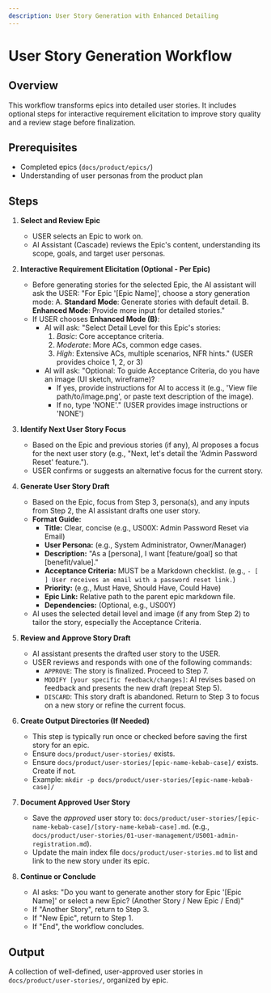 ```yaml
---
description: User Story Generation with Enhanced Detailing
---
```


# User Story Generation Workflow

## Overview
This workflow transforms epics into detailed user stories. It includes optional steps for interactive requirement elicitation to improve story quality and a review stage before finalization.

## Prerequisites
- Completed epics (`docs/product/epics/`)
- Understanding of user personas from the product plan

## Steps

1.  **Select and Review Epic**
    - USER selects an Epic to work on.
    - AI Assistant (Cascade) reviews the Epic's content, understanding its scope, goals, and target user personas.

2.  **Interactive Requirement Elicitation (Optional - Per Epic)**
    - Before generating stories for the selected Epic, the AI assistant will ask the USER:
      "For Epic '[Epic Name]', choose a story generation mode:
      A. **Standard Mode**: Generate stories with default detail.
      B. **Enhanced Mode**: Provide more input for detailed stories."
    - If USER chooses **Enhanced Mode (B)**:
        -   AI will ask: "Select Detail Level for this Epic's stories:
            1.  _Basic_: Core acceptance criteria.
            2.  _Moderate_: More ACs, common edge cases.
            3.  _High_: Extensive ACs, multiple scenarios, NFR hints."
            (USER provides choice 1, 2, or 3)
        -   AI will ask: "Optional: To guide Acceptance Criteria, do you have an image (UI sketch, wireframe)?
            - If yes, provide instructions for AI to access it (e.g., 'View file path/to/image.png', or paste text description of the image).
            - If no, type 'NONE'."
            (USER provides image instructions or 'NONE')

3.  **Identify Next User Story Focus**
    - Based on the Epic and previous stories (if any), AI proposes a focus for the next user story (e.g., "Next, let's detail the 'Admin Password Reset' feature.").
    - USER confirms or suggests an alternative focus for the current story.

4.  **Generate User Story Draft**
    - Based on the Epic, focus from Step 3, persona(s), and any inputs from Step 2, the AI assistant drafts one user story.
    - **Format Guide:**
        -   **Title:** Clear, concise (e.g., US00X: Admin Password Reset via Email)
        -   **User Persona:** (e.g., System Administrator, Owner/Manager)
        -   **Description:** "As a [persona], I want [feature/goal] so that [benefit/value]."
        -   **Acceptance Criteria:** MUST be a Markdown checklist. (e.g., `- [ ] User receives an email with a password reset link.`)
        -   **Priority:** (e.g., Must Have, Should Have, Could Have)
        -   **Epic Link:** Relative path to the parent epic markdown file.
        -   **Dependencies:** (Optional, e.g., US00Y)
    - AI uses the selected detail level and image (if any from Step 2) to tailor the story, especially the Acceptance Criteria.

5.  **Review and Approve Story Draft**
    - AI assistant presents the drafted user story to the USER.
    - USER reviews and responds with one of the following commands:
        -   `APPROVE`: The story is finalized. Proceed to Step 7.
        -   `MODIFY [your specific feedback/changes]`: AI revises based on feedback and presents the new draft (repeat Step 5).
        -   `DISCARD`: This story draft is abandoned. Return to Step 3 to focus on a new story or refine the current focus.

6.  **Create Output Directories (If Needed)**
    - This step is typically run once or checked before saving the first story for an epic.
    - Ensure `docs/product/user-stories/` exists.
    - Ensure `docs/product/user-stories/[epic-name-kebab-case]/` exists. Create if not.
    - Example: `mkdir -p docs/product/user-stories/[epic-name-kebab-case]/`

7.  **Document Approved User Story**
    - Save the *approved* user story to: `docs/product/user-stories/[epic-name-kebab-case]/[story-name-kebab-case].md`.
      (e.g., `docs/product/user-stories/01-user-management/US001-admin-registration.md`).
    - Update the main index file `docs/product/user-stories.md` to list and link to the new story under its epic.

8.  **Continue or Conclude**
    - AI asks: "Do you want to generate another story for Epic '[Epic Name]' or select a new Epic? (Another Story / New Epic / End)"
    - If "Another Story", return to Step 3.
    - If "New Epic", return to Step 1.
    - If "End", the workflow concludes.

## Output
A collection of well-defined, user-approved user stories in `docs/product/user-stories/`, organized by epic.